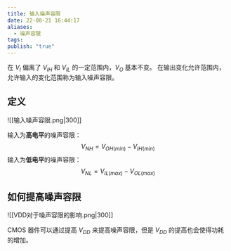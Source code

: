 ```yaml
---
title: 输入噪声容限
date: 22-08-21 16:44:17
aliases:
  - 噪声容限
tags: 
publish: "true"
---
```

在 $V_I$ 偏离了 $V_{IH}$ 和 $V_{IL}$ 的一定范围内，$V_{O}$ 基本不变。
在输出变化允许范围内，允许输入的变化范围称为输入噪声容限。

## 定义

![[输入噪声容限.png|300]]

输入为**高电平**的噪声容限：$$V_{NH}=V_{OH(min)}-V_{IH(min)}$$
输入为**低电平**的噪声容限：$$V_{NL}=V_{IL(max)}-V_{OL(max)}$$

## 如何提高噪声容限

![[VDD对于噪声容限的影响.png|300]]

CMOS 器件可以通过提高 $V_{DD}$ 来提高噪声容限，但是 $V_{DD}$ 的提高也会使得功耗的增加。
